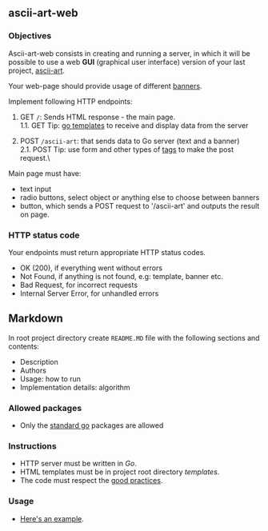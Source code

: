## ascii-art-web

### Objectives

Ascii-art-web consists in creating and running a server, in which it will be possible to use a web **GUI** (graphical user interface) version of your last project, [ascii-art](https://public.01-edu.org/subjects/ascii-art/).

Your web-page should provide usage of different [banners](https://github.com/01-edu/public/tree/master/subjects/ascii-art).

Implement following HTTP endpoints:

1. GET `/`: Sends HTML response - the main page.\
 1.1. GET Tip: [go templates](https://golang.org/pkg/html/template/) to receive and display data from the server

2. POST `/ascii-art`: that sends data to Go server (text and a banner)\
 2.1. POST Tip: use form and other types of [tags](https://developer.mozilla.org/en-US/docs/Web/HTML/Element) to make the post request.\

Main page must have:

- text input
- radio buttons, select object or anything else to choose between banners
- button, which sends a POST request to '/ascii-art' and outputs the result on page.

### HTTP status code

Your endpoints must return appropriate HTTP status codes.

- OK (200), if everything went without errors
- Not Found, if anything is not found, e.g: template, banner etc.
- Bad Request, for incorrect requests
- Internal Server Error, for unhandled errors

## Markdown

In root project directory create `README.MD` file with the following sections and contents:

- Description
- Authors
- Usage: how to run
- Implementation details: algorithm

### Allowed packages

- Only the [standard go](https://golang.org/pkg/) packages are allowed

### Instructions

- HTTP server must be written in _Go_.
- HTML templates must be in project root directory _templates_.
- The code must respect the [good practices](https://public.01-edu.org/subjects/good-practices/).

### Usage

- [Here's an example](http://patorjk.com/software/taag/#p=display&f=Graffiti&t=Type%20Something%20).
